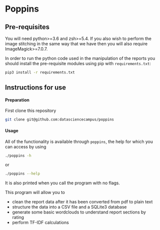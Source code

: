 # Poppins

## Pre-requisites

You will need python>=3.6 and zsh>=5.4. If you also wish to perform the image
stitching in the same way that we have then you will also require
ImageMagick>=7.0.7.

In order to run the python code used in the manipulation of the reports you
should install the pre-requisite modules using pip with `requirements.txt`:

``` sh
pip3 install -r requirements.txt
```

## Instructions for use

#### Preparation

First clone this repository
``` sh
git clone git@github.com:datasciencecampus/poppins
```

#### Usage

All of the functionality is available through `poppins`, the
help for which you can access by using
``` sh
./poppins -h
```
or
``` sh
./poppins --help
```

It is also printed when you call the program with no flags.


This program will allow you to
+ clean the report data after it has been converted from pdf to plain text
+ structure the data into a CSV file and a SQLite3 database
+ generate some basic wordclouds to understand report sections by rating
+ perform TF-IDF calculations
